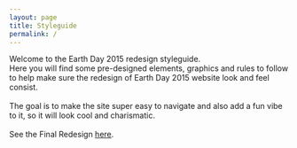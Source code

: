 ```yaml
---
layout: page
title: Styleguide
permalink: /
---
```

Welcome to the Earth Day 2015 redesign styleguide.
<br>
Here you will find some pre-designed elements, graphics and rules to follow to help make sure the redesign of Earth Day 2015 website look and feel consist. 
<br>
<br>
The goal is to make the site super easy to navigate and also add a fun vibe to it, so it will look cool and charismatic.
<br>
<br>
See the Final Redesign <a href="http://xinyudesign.com/earth_day_2015">here</a>.